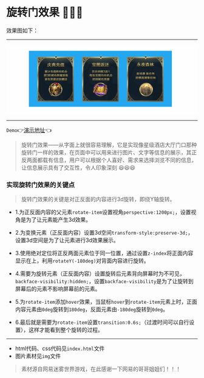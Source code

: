 # 旋转门效果 :barber::barber::barber:

效果图如下：
***
![](img/rotate.gif)
***

`Demo`:point_right:[演示地址](https://xm2by.github.io/css-animation/%E6%97%8B%E8%BD%AC%E9%97%A8%E6%95%88%E6%9E%9C/index.html):point_left:

>旋转门效果——从字面上就很容易理解，它是实现像星级酒店大厅门口那种旋转门一样的效果，在页面中可以用来进行图片、文字等信息的展示，其正反两面都载有信息，用户可以根据个人喜好、需求来选择浏览不同的信息，让信息展示具有了交互性，令人印象深刻 :satisfied::satisfied::satisfied:

### 实现旋转门效果的关键点

>旋转门效果的关键是对正反面的内容进行3d旋转，即绕Y轴旋转。

* 1.为正反面内容的父元素`rotate-item`设置视角`perspective:1200px;`，设置视角是为了让元素能产生3d效果。

* 2.为变换元素（正反面内容）设置3d空间`transform-style:preserve-3d;`，设置3d空间是为了让元素进行3d效果展示。

* 3.使用绝对定位将正反两面元素位于同一位置，通过设置`z-index`将正面内容显示在上，利用`rotateY(-180deg)`对背面内容进行旋转。

* 4.需要为旋转元素（正反面内容）设置旋转后元素背向屏幕时为不可见，`backface-visibility:hidden;`，设置`backface-visibility`是为了让旋转到屏幕后的元素不影响屏幕前的元素。

* 5.为`rotate-item`添加`hover`效果，当鼠标`hover`到`rotate-item`元素上时，正面内容元素由`0deg`旋转到`180deg`，反面元素由`-180deg`旋转到`0deg`。

* 6.最后就是需要为`rotate-item`设置`transition:0.6s;`（过渡时间可以自行设置），这样才能看到整个旋转的过程。

***

* html代码、css代码见`index.html`文件
* 图片素材见`img`文件

>素材源自网易迷雾世界游戏，在此感谢一下网易的哥哥姐姐们！！！
